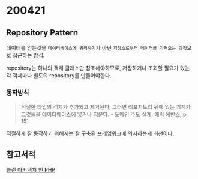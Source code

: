 # 200421

## Repository Pattern

데이터를 얻는것을 `데이터베이스에 쿼리하기`가 아닌 `저장소로부터 데이터를 가져오는 과정`으로 접근하는 방식.

repository는 하나의 객체 클래스만 참조해야하므로, 저장하거나 조회할 필요가 있는 각 객체마다 별도의 repository를 만들어야한다.

### 동작방식

> 적절한 타입의 객체가 추가되고 제거된다, 그러면 리포지토리 뒤에 있는 기계가
그것들을 데이터베이스에 넣거나 지운다. - 도메인 주도 설계, 에릭 에반스, p. 151

적절하게 잘 동작하기 위해서는 잘 구축된 프레임워크에 의지하는게 최선이다.

## 참고서적

[클린 아키텍처 인 PHP](https://leanpub.com/cleanphp-korean)